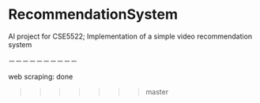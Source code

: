 # RecommendationSystem
AI project for CSE5522; Implementation of a simple video recommendation system

－－－－－－－－－－

web scraping: done
>>>>>>> master
